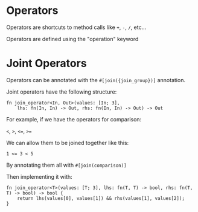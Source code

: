 # Operators

Operators are shortcuts to method calls like ```+```, ```-```, ```/```, etc...

Operators are defined using the "operation" keyword

# Joint Operators

Operators can be annotated with the ```#[join({join_group})]``` annotation.

Joint operators have the following structure:

```
fn join_operator<In, Out>(values: [In; 3], 
    lhs: fn(In, In) -> Out, rhs: fn(In, In) -> Out) -> Out
```

For example, if we have the operators for comparison:

```<```, ```>```, ```<=```, ```>=```

We can allow them to be joined together like this:

```1 <= 3 < 5```

By annotating them all with ```#[join(comparison)]```

Then implementing it with:

```
fn join_operator<T>(values: [T; 3], lhs: fn(T, T) -> bool, rhs: fn(T, T) -> bool) -> bool {
    return lhs(values[0], values[1]) && rhs(values[1], values[2]);
}
```